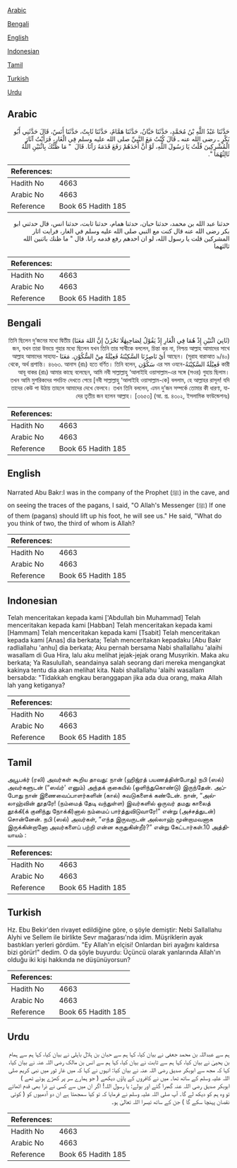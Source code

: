 [Arabic](#arabic)

[Bengali](#bengali)

[English](#english)

[Indonesian](#indonesian)

[Tamil](#tamil)

[Turkish](#turkish)

[Urdu](#urdu)

## Arabic


<div dir="rtl" lang="ar" style={{fontSize:'larger',backgroundColor:'#f8f9fa',padding:20}}>
حَدَّثَنَا عَبْدُ اللَّهِ بْنُ مُحَمَّدٍ، حَدَّثَنَا حَبَّانُ، حَدَّثَنَا هَمَّامٌ، حَدَّثَنَا ثَابِتٌ، حَدَّثَنَا أَنَسٌ، قَالَ حَدَّثَنِي أَبُو بَكْرٍ ـ رضى الله عنه ـ قَالَ كُنْتُ مَعَ النَّبِيِّ صلى الله عليه وسلم فِي الْغَارِ، فَرَأَيْتُ آثَارَ الْمُشْرِكِينَ قُلْتُ يَا رَسُولَ اللَّهِ، لَوْ أَنَّ أَحَدَهُمْ رَفَعَ قَدَمَهُ رَآنَا‏.‏ قَالَ ‏ "‏ مَا ظَنُّكَ بِاثْنَيْنِ اللَّهُ ثَالِثُهُمَا ‏"‏‏.‏
</div>
<div style={{backgroundColor:'#f8f9fa',padding:20, marginBottom: 10}}><table> <thead> <tr> <th>References:</th> <th></th> </tr> </thead> <tbody><tr><td>Hadith No</td><td>4663</td></tr><tr><td>Arabic No</td><td>4663</td></tr><tr><td>Reference</td><td>Book 65 Hadith 185</td></tr></tbody></table></div>


<div dir="rtl" lang="ar" style={{fontSize:'larger',backgroundColor:'#f8f9fa',padding:20}}>
حدثنا عبد الله بن محمد، حدثنا حبان، حدثنا همام، حدثنا ثابت، حدثنا انس، قال حدثني ابو بكر رضى الله عنه قال كنت مع النبي صلى الله عليه وسلم في الغار، فرايت اثار المشركين قلت يا رسول الله، لو ان احدهم رفع قدمه رانا. قال " ما ظنك باثنين الله ثالثهما
</div>
<div style={{backgroundColor:'#f8f9fa',padding:20, marginBottom: 10}}><table> <thead> <tr> <th>References:</th> <th></th> </tr> </thead> <tbody><tr><td>Hadith No</td><td>4663</td></tr><tr><td>Arabic No</td><td>4663</td></tr><tr><td>Reference</td><td>Book 65 Hadith 185</td></tr></tbody></table></div>

## Bengali


<div dir="rtl" lang="bn" style={{fontSize:'larger',backgroundColor:'#f8f9fa',padding:20}}>
(ثَانِيَ اثْنَيْنِ إِذْ هُمَا فِي الْغَارِ إِذْ يَقُوْلُ لِصَاحِبِهٰلَا تَحْزَنْ إِنَّ اللهَ مَعَنَا) তিনি ছিলেন দু’জনের মধ্যে দ্বিতীয় জন, যখন তারা উভয়ে গুহার মধ্যে ছিলেন যখন তিনি তার সাথীকে বললেন, চিন্তা কর না, নিশ্চয় আল্লাহ আমাদের সাথে আছেন। (সূরাহ বারাআত ৯/৪০) أَيْ نَاصِرُنَا السَّكِيْنَةُ فَعِيْلَةٌ مِنْ السُّكُوْنِ. مَعَنَا আল্লাহ আমাদের সাহায্যকারী فَعِيْلَةٌ السَّكِيْنَةُ-এর সম ওযনে سَكُوْن থেকে, অর্থ প্রশান্তি। ৪৬৬৩. আনাস (রাঃ) হতে বর্ণিত। তিনি বলেন, আবূ বাকর (রাঃ) আমার কাছে বলেছেন, আমি নবী সাল্লাল্লাহু ‘আলাইহি ওয়াসাল্লাম-এর সঙ্গে (সওর) গুহায় ছিলাম। তখন আমি মুশরিকদের পদচিহ্ন দেখতে পেয়ে [নবী সাল্লাল্লাহু ‘আলাইহি ওয়াসাল্লাম-কে] বললাম, হে আল্লাহর রাসূল! যদি তাদের কেউ পা উঠায় তাহলে আমাদের দেখে ফেলবে। তখন তিনি বললেন, এমন দু’জন সম্পর্কে তোমার কী ধারণা, যাদের তৃতীয় জন হলেন আল্লাহ। [৩৬৫৩] (আ. প্র. ৪৩০২, ইসলামিক ফাউন্ডেশনঃ)
</div>
<div style={{backgroundColor:'#f8f9fa',padding:20, marginBottom: 10}}><table> <thead> <tr> <th>References:</th> <th></th> </tr> </thead> <tbody><tr><td>Hadith No</td><td>4663</td></tr><tr><td>Arabic No</td><td>4663</td></tr><tr><td>Reference</td><td>Book 65 Hadith 185</td></tr></tbody></table></div>

## English


<div dir="ltr" lang="en" style={{fontSize:'larger',backgroundColor:'#f8f9fa',padding:20}}>
Narrated Abu Bakr:I was in the company of the Prophet (ﷺ) in the cave, and on seeing the traces of the pagans, I said, "O Allah's Messenger (ﷺ) If one of them (pagans) should lift up his foot, he will see us." He said, "What do you think of two, the third of whom is Allah?
</div>
<div style={{backgroundColor:'#f8f9fa',padding:20, marginBottom: 10}}><table> <thead> <tr> <th>References:</th> <th></th> </tr> </thead> <tbody><tr><td>Hadith No</td><td>4663</td></tr><tr><td>Arabic No</td><td>4663</td></tr><tr><td>Reference</td><td>Book 65 Hadith 185</td></tr></tbody></table></div>

## Indonesian


<div dir="ltr" lang="id" style={{fontSize:'larger',backgroundColor:'#f8f9fa',padding:20}}>
Telah menceritakan kepada kami ['Abdullah bin Muhammad] Telah menceritakan kepada kami [Habban] Telah menceritakan kepada kami [Hammam] Telah menceritakan kepada kami [Tsabit] Telah menceritakan kepada kami [Anas] dia berkata; Telah menceritakan kepadaku [Abu Bakr radliallahu 'anhu] dia berkata; Aku pernah bersama Nabi shallallahu 'alaihi wasallam di Gua Hira, lalu aku melihat jejak-jejak orang Musyrikin. Maka aku berkata; Ya Rasulullah, seandainya salah seorang dari mereka mengangkat kakinya tentu dia akan melihat kita. Nabi shallallahu 'alaihi wasallam bersabda: "Tidakkah engkau beranggapan jika ada dua orang, maka Allah lah yang ketiganya?
</div>
<div style={{backgroundColor:'#f8f9fa',padding:20, marginBottom: 10}}><table> <thead> <tr> <th>References:</th> <th></th> </tr> </thead> <tbody><tr><td>Hadith No</td><td>4663</td></tr><tr><td>Arabic No</td><td>4663</td></tr><tr><td>Reference</td><td>Book 65 Hadith 185</td></tr></tbody></table></div>

## Tamil


<div dir="ltr" lang="ta" style={{fontSize:'larger',backgroundColor:'#f8f9fa',padding:20}}>
அபூபக்ர் (ரலி) அவர்கள் கூறிய தாவது: நான் (ஹிஜ்ரத் பயணத்தின்போது) நபி (ஸல்) அவர்களுடன் (“ஸவ்ர்' எனும்) அந்தக் குகையில் (ஒளிந்துகொண்டு) இருந்தேன். அப்போது நான் இணைவைப்பாளர்களின் (கால்) சுவடுகளைக் கண்டேன். நான், “அல்லாஹ்வின் தூதரே! (நம்மைத் தேடி வந்துள்ள) இவர்களில் ஒருவர் தமது காலைத் தூக்கி(க் குனிந்து நோக்கி)னால் நம்மைப் பார்த்துவிடுவாரே!” என்று (அச்சத்துடன்) சொன்னேன். நபி (ஸல்) அவர்கள், “எந்த இருவருடன் அல்லாஹ் மூன்றாமவனாக இருக்கின்றானோ அவர்களைப் பற்றி என்ன கருதுகின்றீர்?” என்று கேட்டார்கள்.10 அத்தியாயம் :
</div>
<div style={{backgroundColor:'#f8f9fa',padding:20, marginBottom: 10}}><table> <thead> <tr> <th>References:</th> <th></th> </tr> </thead> <tbody><tr><td>Hadith No</td><td>4663</td></tr><tr><td>Arabic No</td><td>4663</td></tr><tr><td>Reference</td><td>Book 65 Hadith 185</td></tr></tbody></table></div>

## Turkish


<div dir="ltr" lang="tr" style={{fontSize:'larger',backgroundColor:'#f8f9fa',padding:20}}>
Hz. Ebu Bekir'den rivayet edildiğine göre, o şöyle demiştir: Nebi Sallallahu Alyhi ve Sellem ile birlikte Sevr mağarası'nda idim. Müşriklerin ayak bastıkları yerleri gördüm. "Ey Allah'ın elçisi! Onlardan biri ayağını kaldırsa bizi görür!" dedim. O da şöyle buyurdu: Üçüncü olarak yanlarında Allah'ın olduğu iki kişi hakkında ne düşünüyorsun?
</div>
<div style={{backgroundColor:'#f8f9fa',padding:20, marginBottom: 10}}><table> <thead> <tr> <th>References:</th> <th></th> </tr> </thead> <tbody><tr><td>Hadith No</td><td>4663</td></tr><tr><td>Arabic No</td><td>4663</td></tr><tr><td>Reference</td><td>Book 65 Hadith 185</td></tr></tbody></table></div>

## Urdu


<div dir="rtl" lang="ur" style={{fontSize:'larger',backgroundColor:'#f8f9fa',padding:20}}>
ہم سے عبداللہ بن محمد جعفی نے بیان کیا، کہا ہم سے حبان بن ہلال باہلی نے بیان کیا، کہا ہم سے ہمام بن یحییٰ نے بیان کیا، کہا ہم سے ثابت نے بیان کیا، کہا ہم سے انس بن مالک رضی اللہ عنہ نے بیان کیا، کہا کہ مجھ سے ابوبکر صدیق رضی اللہ عنہ نے بیان کیا: انہوں نے کہا کہ میں غار ثور میں نبی کریم صلی اللہ علیہ وسلم کے ساتھ تھا۔ میں نے کافروں کے پاؤں دیکھے ( جو ہمارے سر پر کھڑے ہوئے تھے ) ابوبکر صدیق رضی اللہ عنہ گھبرا گئے اور بولے: یا رسول اللہ! اگر ان میں سے کسی نے ذرا بھی قدم اٹھائے تو وہ ہم کو دیکھ لے گا۔ آپ صلی اللہ علیہ وسلم نے فرمایا کہ تو کیا سمجھتا ہے ان دو آدمیوں کو ( کوئی نقصان پہنچا سکے گا ) جن کے ساتھ تیسرا اللہ تعالیٰ ہو۔
</div>
<div style={{backgroundColor:'#f8f9fa',padding:20, marginBottom: 10}}><table> <thead> <tr> <th>References:</th> <th></th> </tr> </thead> <tbody><tr><td>Hadith No</td><td>4663</td></tr><tr><td>Arabic No</td><td>4663</td></tr><tr><td>Reference</td><td>Book 65 Hadith 185</td></tr></tbody></table></div>